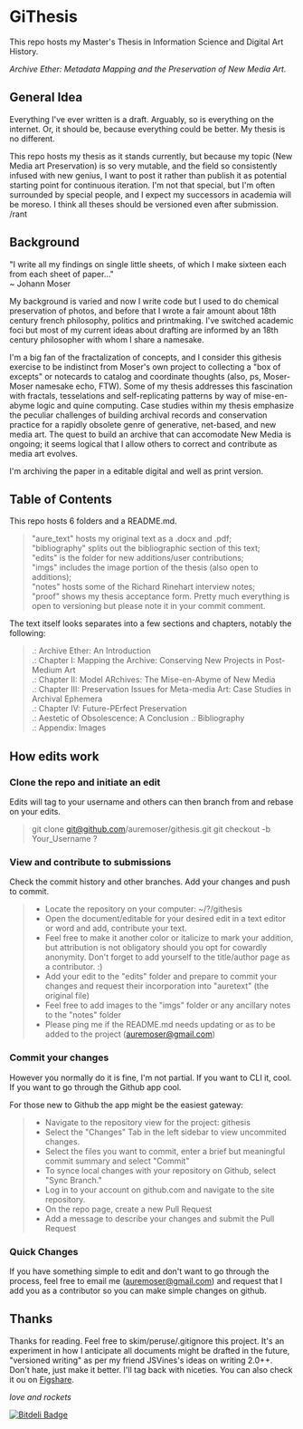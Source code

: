 GiThesis
=========

This repo hosts my Master's Thesis in Information Science and Digital Art History.
   
*Archive Ether: Metadata Mapping and the Preservation of New Media Art.*

General Idea
---------------------
Everything I've ever written is a draft. Arguably, so is everything on the internet. Or, it should be, because everything could be better. My thesis is no different.  

This repo hosts my thesis as it stands currently, but because my topic (New Media art Preservation) is so very mutable, and the field so consistently infused with new genius, I want to post it rather than publish it as potential starting point for continuous iteration. I'm not that special, but I'm often surrounded by special people, and I expect my successors in academia will be moreso. I think all theses should be versioned even after submission. /rant

Background
---------------------
"I write all my findings on single little sheets, of which I make sixteen each from each sheet of paper..."  
~ Johann Moser
  
My background is varied and now I write code but I used to do chemical preservation of photos, and before that I wrote a fair amount about 18th century french philosophy, politics and printmaking. I've switched academic foci but most of my current ideas about drafting are informed by an 18th century philosopher with whom I share a namesake.

I'm a big fan of the fractalization of concepts, and I consider this githesis exercise to be indistinct from Moser's own project to collecting a "box of excepts" or notecards to catalog and coordinate thoughts (also, ps, Moser-Moser namesake echo, FTW). Some of my thesis addresses this fascination with fractals, tesselations and self-replicating patterns by way of mise-en-abyme logic and quine computing. Case studies within my thesis emphasize the peculiar challenges of building archival records and conservation practice for a rapidly obsolete genre of generative, net-based, and new media art. The quest to build an archive that can accomodate New Media is ongoing; it seems logical that I allow others to correct and contribute as media art evolves.

I'm archiving the paper in a editable digital and well as print version.

Table of Contents
---------------------
This repo hosts 6 folders and a README.md. 
> "aure_text" hosts my original text as a .docx and .pdf;   
> "bibliography" splits out the bibliographic section of this text;   
> "edits" is the folder for new additions/user contributions;   
> "imgs" includes the image portion of the thesis (also open to additions);   
> "notes" hosts some of the Richard Rinehart interview notes;  
> "proof" shows my thesis acceptance form. Pretty much everything is open to versioning but please note it in your commit comment.

The text itself looks separates into a few sections and chapters, notably the following:  

> .: Archive Ether: An Introduction  
> .: Chapter I: Mapping the Archive: Conserving New Projects in Post-Medium Art  
> .: Chapter II: Model ARchives: The Mise-en-Abyme of New Media  
> .: Chapter III: Preservation Issues for Meta-media Art: Case Studies in Archival Ephemera  
> .: Chapter IV: Future-PErfect Preservation  
> .: Aestetic of Obsolescence: A Conclusion
> .: Bibliography   
> .: Appendix: Images    


How edits work
---------------------
### Clone the repo and initiate an edit
Edits will tag to your username and others can then branch from and rebase on your edits.
> git clone git@github.com/auremoser/githesis.git
> git checkout -b Your_Username ?

### View and contribute to submissions
Check the commit history and other branches. Add your changes and push to commit.

> * Locate the repository on your computer: ~/?/githesis
> * Open the document/editable for your desired edit in a text editor or word and add, contribute your text. 
> * Feel free to make it another color or italicize to mark your addition, but attribution is not obligatory should you opt for cowardly anonymity. Don't forget to add yourself to the title/author page as a contributor. :)
> * Add your edit to the "edits" folder and prepare to commit your changes and request their incorporation into "auretext" (the original file)
> * Feel free to add images to the "imgs" folder or any ancillary notes to the "notes" folder
> * Please ping me if the README.md needs updating or as to be added to the project (auremoser@gmail.com)

### Commit your changes
However you normally do it is fine, I'm not partial. If you want to CLI it, cool. If you want to go through the Github app cool. 
  
For those new to Github the app might be the easiest gateway:
> * Navigate to the repository view for the project: githesis  
> * Select the "Changes" Tab in the left sidebar to view uncommited changes.  
> * Select the files you want to commit, enter a brief but meaningful commit summary and select "Commit"  
> * To synce local changes with your repository on Github, select "Sync Branch."  
> * Log in to your account on github.com and navigate to the site repository.   
> * On the repo page, create a new Pull Request   
> * Add a message to describe your changes and submit the Pull Request  

### Quick Changes
If you have something simple to edit and don't want to go through the process, feel free to email me (auremoser@gmail.com) and request that I add you as a contributor so you can make simple changes on github.

Thanks
---------------------
Thanks for reading. Feel free to skim/peruse/.gitignore this project. It's an experiment in how I anticipate all documents might be drafted in the future, "versioned writing" as per my friend JSVines's ideas on writing 2.0++. Don't hate, just make it better. I'll tag back with niceties. You can also check it ou on [Figshare](http://figshare.com/articles/Archive_Ether_Metadata_Mapping_and_the_Preservation_of_New_Media_Art/816922).

*love and rockets*



[![Bitdeli Badge](https://d2weczhvl823v0.cloudfront.net/auremoser/githesis/trend.png)](https://bitdeli.com/free "Bitdeli Badge")

